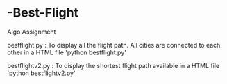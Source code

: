 # -Best-Flight
Algo Assignment

bestflight.py : To display all the flight path. All cities are connected to each other in a HTML file
'python bestflight.py'


bestflightv2.py : To display the shortest flight path available in a HTML file
'python bestflightv2.py'
